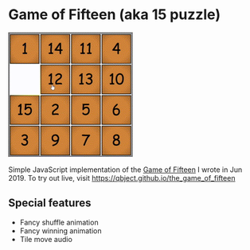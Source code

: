 # Game of Fifteen (aka 15 puzzle)

![](doc/img/demo.gif)

Simple JavaScript implementation of the [Game of Fifteen](https://en.wikipedia.org/wiki/15_puzzle) I wrote in Jun 2019. To try out live, visit https://qbject.github.io/the_game_of_fifteen

## Special features

-   Fancy shuffle animation
-   Fancy winning animation
-   Tile move audio
